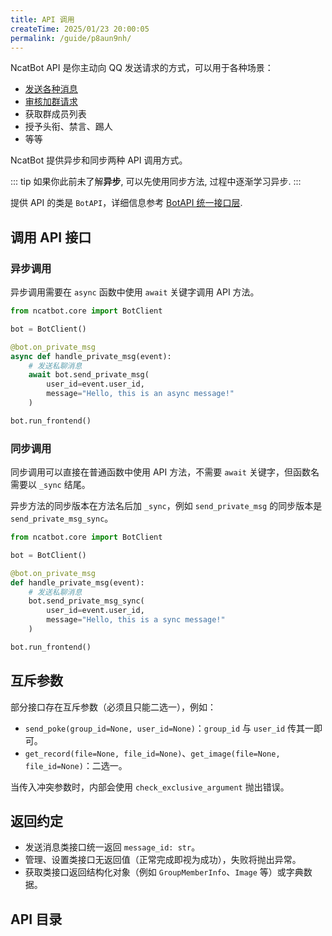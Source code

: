 ```yaml
---
title: API 调用
createTime: 2025/01/23 20:00:05
permalink: /guide/p8aun9nh/
---
```




NcatBot API 是你主动向 QQ 发送请求的方式，可以用于各种场景：
- [发送各种消息](../9.%20实际项目参考/教程项目/1.%20发送复杂消息.md)
- [审核加群请求](../9.%20实际项目参考/教程项目/4.%20处理好友请求和加群请求.md)
- 获取群成员列表
- 授予头衔、禁言、踢人
- 等等

NcatBot 提供异步和同步两种 API 调用方式。

::: tip
如果你此前未了解**异步**, 可以先使用同步方法, 过程中逐渐学习异步.
:::

提供 API 的类是 `BotAPI`，详细信息参考 [BotAPI 统一接口层](../3.%20组件介绍/6.%20BotAPI.md).


## 调用 API 接口


### 异步调用

异步调用需要在 `async` 函数中使用 `await` 关键字调用 API 方法。

```python
from ncatbot.core import BotClient

bot = BotClient()

@bot.on_private_msg
async def handle_private_msg(event):
    # 发送私聊消息
    await bot.send_private_msg(
        user_id=event.user_id,
        message="Hello, this is an async message!"
    )

bot.run_frontend()
```

### 同步调用

同步调用可以直接在普通函数中使用 API 方法，不需要 `await` 关键字，但函数名需要以 `_sync` 结尾。

异步方法的同步版本在方法名后加 `_sync`，例如 `send_private_msg` 的同步版本是 `send_private_msg_sync`。

```python
from ncatbot.core import BotClient

bot = BotClient()

@bot.on_private_msg
def handle_private_msg(event):
    # 发送私聊消息
    bot.send_private_msg_sync(
        user_id=event.user_id,
        message="Hello, this is a sync message!"
    )

bot.run_frontend()
```

## 互斥参数

部分接口存在互斥参数（必须且只能二选一），例如：
- `send_poke(group_id=None, user_id=None)`：`group_id` 与 `user_id` 传其一即可。
- `get_record(file=None, file_id=None)`、`get_image(file=None, file_id=None)`：二选一。

当传入冲突参数时，内部会使用 `check_exclusive_argument` 抛出错误。

## 返回约定

- 发送消息类接口统一返回 `message_id: str`。
- 管理、设置类接口无返回值（正常完成即视为成功），失败将抛出异常。
- 获取类接口返回结构化对象（例如 `GroupMemberInfo`、`Image` 等）或字典数据。

## API 目录





